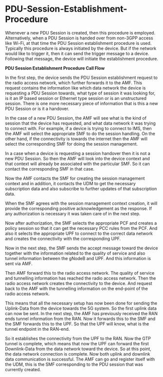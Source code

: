 # PDU-Session-Establishment-Procedure

Whenever a new PDU Session is created, then this procedure is employed. Alternatively, when a PDU Session is handed over from non-3GPP access like Wi-Fi, at that time the PDU Session establishment procedure is used. Typically this procedure is always initiated by the device. But if the network would like to trigger it, then it can send the trigger message to a device. Following that message, the device will initiate the establishment procedure.

**PDU Session Establishment Procedure Call Flow**

In the first step, the device sends the PDU Session establishment request to the radio access network, which further forwards it to the AMF. This request contains the information like which data network the device is requesting a PDU Session towards, what type of session it was looking for, is it an IP based session or Ethernet type session or is an unstructured session. There is one more necessary piece of information that is this a new PDU Session or is it a handover.

In the case of a new PDU Session, the AMF will see what is the kind of session that the device has requested, and what data network it was trying to connect with. For example, if a device is trying to connect to IMS, then the AMF will select the appropriate SMF to do the session handling. On the other hand, if the connectivity is towards the internet then the AMF will select the corresponding SMF for doing the session management. 

In a case when a device is requesting a session handover then it is not a new PDU Session. So then the AMF will look into the device context and that context will already be associated with the particular SMF. So it can contact the corresponding SMF in that case.

Now the AMF contacts the SMF for creating the session management context and in addition, it contacts the UDM to get the necessary subscription data and also subscribe to further updates of that subscription data.

When the SMF agrees with the session management context creation, it will provide the corresponding positive acknowledgement as the response. If any authorization is necessary it was taken care of in the next step. 

Now after authorization, the SMF selects the appropriate PCF and creates a policy session so that it can get the necessary PCC rules from the PCF. And also it selects the appropriate UPF to connect to the correct data network and creates the connectivity with the corresponding UPF.

Now in the next step, the SMF sends the accept message toward the device together with the information related to the quality of service and also tunnel information between the gNodeB and UPF. And this information is sent via AMF. 

Then AMF forward this to the radio access network. The quality of service and tunnelling information has reached the radio access network. Then the radio access network creates the connectivity to the device. And request back to the AMF with the tunnelling information on the end-point of the radio access network. 

This means that all the necessary setup has now been done for sending the Uplink-Data from the device towards the 5G system. So the first uplink data can now be sent. In the next step, the AMF has previously received the RAN ends tunnel information from the RAN. Now it forwards this to the SMF and the SMF forwards this to the UPF. So that the UPF will know, what is the tunnel endpoint in the RAN-end. 

So it establishes the connectivity from the UPF to the RAN. Now the GTP tunnel is complete, which means that now the UPF can forward the first Downlink-Data from the data network toward the device. So at this point, the data network connection is complete. Now both uplink and downlink data communication is successful. The AMF can go and register itself with the UDM, this is the SMF corresponding to the PDU session that was currently created.
